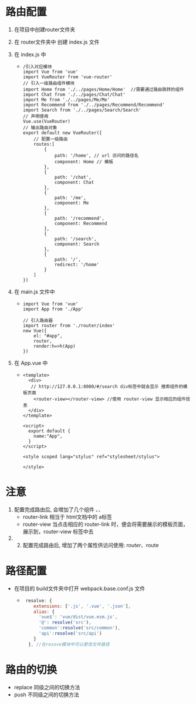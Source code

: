 # 路由配置

1. 在项目中创建router文件夹

2. 在 router文件夹中 创建 index.js 文件

3. 在 index.js 中 

   - ```idnex
     /引入对应模块
     import Vue from 'vue'
     import VueRouter from 'vue-router'
     // 引入一级路由组件模块
     import Home from './../pages/Home/Home'  //需要通过路由跳转的组件
     import Chat from './../pages/Chat/Chat'
     import Me from './../pages/Me/Me'
     import Recommend from './../pages/Recommend/Recommend'
     import Search from './../pages/Search/Search'
     // 声明使用 
     Vue.use(VueRouter)
     // 输出路由对象
     export default new VueRouter({
         // 配置一级路由
         routes:[
             {
                 path: '/home', // url 访问的路径名
                 component: Home // 模板 
             },
             {
                 path: '/chat',
                 component: Chat
             },
             {
                 path: '/me',
                 component: Me
             },
             {
                 path: '/recommend',
                 component: Recommend
             },
             {
                 path: '/search',
                 component: Search
             },
             {
                 path: '/',
                 redirect: '/home'
             }
         ]
     })
     ```

4. 在 main.js 文件中

   - ```main
     import Vue from 'vue'
     import App from './App'
     
     // 引入路由器 
     import router from './router/index'
     new Vue({
         el: "#app",
         router,
         render:h=>h(App)
     })
     ```

5. 在 App.vue 中

   - ```
     <template>
       <div>
       	// http://127.0.0.1:8080/#/search div标签中就会显示 搜索组件的模板页面
         <router-view></router-view> //使用 router-view 显示相应的组件信息
       </div>
     </template>
     
     <script>
       export default {
         name:"App",
       }
     </script>
     
     <style scoped lang="stylus" ref="stylesheet/stylus">
     
     </style>
     ```

# 注意

1. 配置完成路由后, 会增加了几个组件 <router-link></router-link> 、<router-view></router-view>、<keep-alive></keep-alive>
   - router-link  相当于 html文档中的 a标签
   - router-view  当点击相应的 router-link 时，便会将需要展示的模板页面，展示到，router-view 标签中去
2. 2. 配置完成路由后,  增加了两个属性供访问使用: $router 、$route

# 路径配置

- 在项目的 build文件夹中打开 webpack.base.conf.js 文件

  - ```webpack.base.conf.js 
     resolve: {
        extensions: ['.js', '.vue', '.json'],
        alias: {
          'vue$': 'vue/dist/vue.esm.js',
          '@': resolve('src'),
          'common':resolve('src/common'),
          'api':resolve('src/api')
        }
      }, //在resove模块中可以更改文件路径
    ```

# 路由的切换

- replace 同级之间的切换方法 
- push     不同级之间的切换方法

